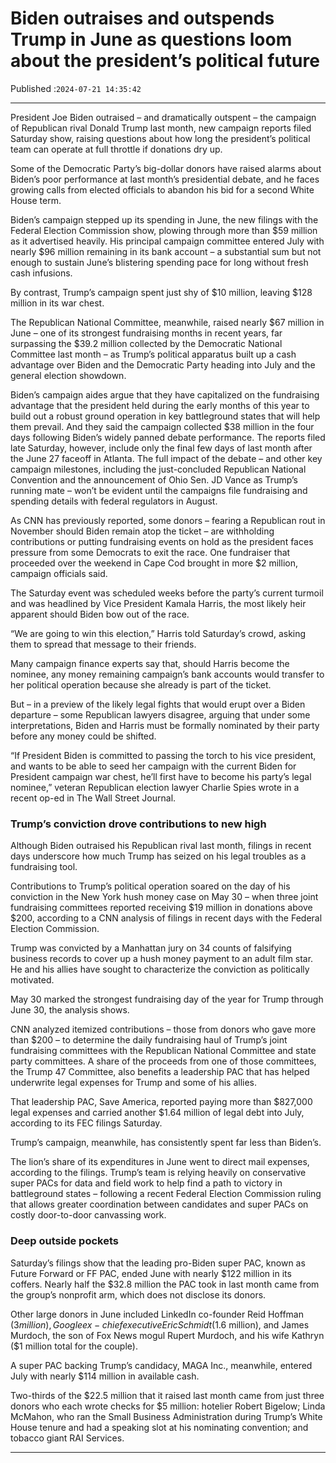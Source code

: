 # Biden outraises and outspends Trump in June as questions loom about the president’s political future

Published :`2024-07-21 14:35:42`

---

President Joe Biden outraised – and dramatically outspent – the campaign of Republican rival Donald Trump last month, new campaign reports filed Saturday show, raising questions about how long the president’s political team can operate at full throttle if donations dry up.

Some of the Democratic Party’s big-dollar donors have raised alarms about Biden’s poor performance at last month’s presidential debate, and he faces growing calls from elected officials to abandon his bid for a second White House term.

Biden’s campaign stepped up its spending in June, the new filings with the Federal Election Commission show, plowing through more than $59 million as it advertised heavily. His principal campaign committee entered July with nearly $96 million remaining in its bank account – a substantial sum but not enough to sustain June’s blistering spending pace for long without fresh cash infusions.

By contrast, Trump’s campaign spent just shy of $10 million, leaving $128 million in its war chest.

The Republican National Committee, meanwhile, raised nearly $67 million in June – one of its strongest fundraising months in recent years, far surpassing the $39.2 million collected by the Democratic National Committee last month – as Trump’s political apparatus built up a cash advantage over Biden and the Democratic Party heading into July and the general election showdown.

Biden’s campaign aides argue that they have capitalized on the fundraising advantage that the president held during the early months of this year to build out a robust ground operation in key battleground states that will help them prevail. And they said the campaign collected $38 million in the four days following Biden’s widely panned debate performance. The reports filed late Saturday, however, include only the final few days of last month after the June 27 faceoff in Atlanta. The full impact of the debate – and other key campaign milestones, including the just-concluded Republican National Convention and the announcement of Ohio Sen. JD Vance as Trump’s running mate – won’t be evident until the campaigns file fundraising and spending details with federal regulators in August.

As CNN has previously reported, some donors – fearing a Republican rout in November should Biden remain atop the ticket – are withholding contributions or putting fundraising events on hold as the president faces pressure from some Democrats to exit the race. One fundraiser that proceeded over the weekend in Cape Cod brought in more $2 million, campaign officials said.

The Saturday event was scheduled weeks before the party’s current turmoil and was headlined by Vice President Kamala Harris, the most likely heir apparent should Biden bow out of the race.

“We are going to win this election,” Harris told Saturday’s crowd, asking them to spread that message to their friends.

Many campaign finance experts say that, should Harris become the nominee, any money remaining campaign’s bank accounts would transfer to her political operation because she already is part of the ticket.

But – in a preview of the likely legal fights that would erupt over a Biden departure – some Republican lawyers disagree, arguing that under some interpretations, Biden and Harris must be formally nominated by their party before any money could be shifted.

“If President Biden is committed to passing the torch to his vice president, and wants to be able to seed her campaign with the current Biden for President campaign war chest, he’ll first have to become his party’s legal nominee,” veteran Republican election lawyer Charlie Spies wrote in a recent op-ed in The Wall Street Journal.

### Trump’s conviction drove contributions to new high

Although Biden outraised his Republican rival last month, filings in recent days underscore how much Trump has seized on his legal troubles as a fundraising tool.

Contributions to Trump’s political operation soared on the day of his conviction in the New York hush money case on May 30 – when three joint fundraising committees reported receiving $19 million in donations above $200, according to a CNN analysis of filings in recent days with the Federal Election Commission.

Trump was convicted by a Manhattan jury on 34 counts of falsifying business records to cover up a hush money payment to an adult film star. He and his allies have sought to characterize the conviction as politically motivated.

May 30 marked the strongest fundraising day of the year for Trump through June 30, the analysis shows.

CNN analyzed itemized contributions – those from donors who gave more than $200 – to determine the daily fundraising haul of Trump’s joint fundraising committees with the Republican National Committee and state party committees. A share of the proceeds from one of those committees, the Trump 47 Committee, also benefits a leadership PAC that has helped underwrite legal expenses for Trump and some of his allies.

That leadership PAC, Save America, reported paying more than $827,000 legal expenses and carried another $1.64 million of legal debt into July, according to its FEC filings Saturday.

Trump’s campaign, meanwhile, has consistently spent far less than Biden’s.

The lion’s share of its expenditures in June went to direct mail expenses, according to the filings. Trump’s team is relying heavily on conservative super PACs for data and field work to help find a path to victory in battleground states – following a recent Federal Election Commission ruling that allows greater coordination between candidates and super PACs on costly door-to-door canvassing work.

### Deep outside pockets

Saturday’s filings show that the leading pro-Biden super PAC, known as Future Forward or FF PAC, ended June with nearly $122 million in its coffers. Nearly half the $32.8 million the PAC took in last month came from the group’s nonprofit arm, which does not disclose its donors.

Other large donors in June included LinkedIn co-founder Reid Hoffman ($3 million), Google ex-chief executive Eric Schmidt ($1.6 million), and James Murdoch, the son of Fox News mogul Rupert Murdoch, and his wife Kathryn ($1 million total for the couple).

A super PAC backing Trump’s candidacy, MAGA Inc., meanwhile, entered July with nearly $114 million in available cash.

Two-thirds of the $22.5 million that it raised last month came from just three donors who each wrote checks for $5 million: hotelier Robert Bigelow; Linda McMahon, who ran the Small Business Administration during Trump’s White House tenure and had a speaking slot at his nominating convention; and tobacco giant RAI Services.

---

